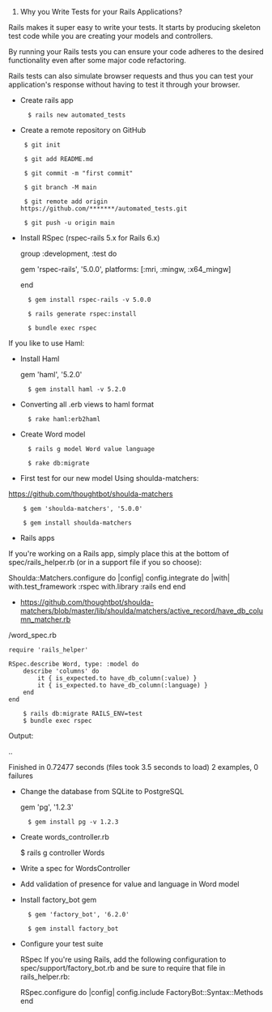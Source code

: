 1. Why you Write Tests for your Rails Applications?

Rails makes it super easy to write your tests. It starts by producing skeleton test code while you are creating your models and controllers.

By running your Rails tests you can ensure your code adheres to the desired functionality even after some major code refactoring.

Rails tests can also simulate browser requests and thus you can test your application's response without having to test it through your browser.


+ Create rails app

        $ rails new automated_tests

+  Create a remote repository on GitHub

        $ git init

        $ git add README.md

        $ git commit -m "first commit"

        $ git branch -M main

        $ git remote add origin https://github.com/*******/automated_tests.git

        $ git push -u origin main

+ Install RSpec (rspec-rails 5.x for Rails 6.x)

    group :development, :test do

    gem 'rspec-rails', '5.0.0', platforms: [:mri, :mingw, :x64_mingw]

    end

        $ gem install rspec-rails -v 5.0.0

        $ rails generate rspec:install

        $ bundle exec rspec

If you like to use Haml:

+ Install Haml

    gem 'haml', '5.2.0'

        $ gem install haml -v 5.2.0

+ Converting all .erb views to haml format

        $ rake haml:erb2haml

+ Create Word model

        $ rails g model Word value language

        $ rake db:migrate

+ First test for our new model Using shoulda-matchers:

https://github.com/thoughtbot/shoulda-matchers

        $ gem 'shoulda-matchers', '5.0.0'

        $ gem install shoulda-matchers


+ Rails apps

If you're working on a Rails app, simply place this at the bottom of spec/rails_helper.rb (or in a support file if you so choose):

Shoulda::Matchers.configure do |config|
  config.integrate do |with|
    with.test_framework :rspec
    with.library :rails
  end
end

+ https://github.com/thoughtbot/shoulda-matchers/blob/master/lib/shoulda/matchers/active_record/have_db_column_matcher.rb

/word_spec.rb

    require 'rails_helper'

    RSpec.describe Word, type: :model do
        describe 'columns' do
            it { is_expected.to have_db_column(:value) }
            it { is_expected.to have_db_column(:language) }
        end
    end

        $ rails db:migrate RAILS_ENV=test
        $ bundle exec rspec

Output:

..

Finished in 0.72477 seconds (files took 3.5 seconds to load)
2 examples, 0 failures

+ Change the database from SQLite to PostgreSQL

    gem 'pg', '1.2.3'

        $ gem install pg -v 1.2.3

+ Create words_controller.rb

    $ rails g controller Words

+ Write a spec for WordsController

+ Add validation of presence for value and language in Word model

+ Install factory_bot gem

        $ gem 'factory_bot', '6.2.0'

        $ gem install factory_bot

+ Configure your test suite

  RSpec
    If you're using Rails, add the following configuration to spec/support/factory_bot.rb and be sure to require that file in rails_helper.rb:

    RSpec.configure do |config|
      config.include FactoryBot::Syntax::Methods
    end

    


    